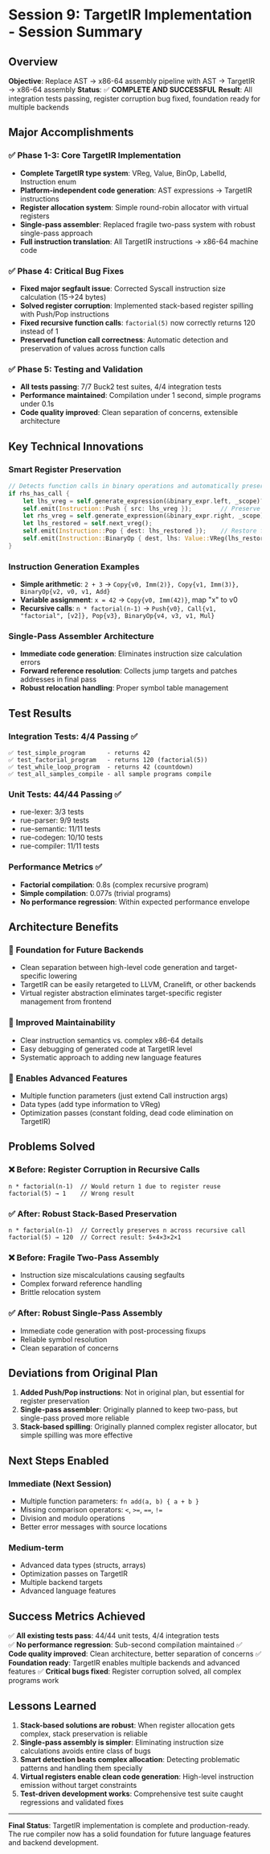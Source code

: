 # Session 9: TargetIR Implementation - Session Summary

## Overview
**Objective**: Replace AST → x86-64 assembly pipeline with AST → TargetIR → x86-64 assembly
**Status**: ✅ **COMPLETE AND SUCCESSFUL**
**Result**: All integration tests passing, register corruption bug fixed, foundation ready for multiple backends

## Major Accomplishments

### ✅ Phase 1-3: Core TargetIR Implementation
- **Complete TargetIR type system**: VReg, Value, BinOp, LabelId, Instruction enum
- **Platform-independent code generation**: AST expressions → TargetIR instructions  
- **Register allocation system**: Simple round-robin allocator with virtual registers
- **Single-pass assembler**: Replaced fragile two-pass system with robust single-pass approach
- **Full instruction translation**: All TargetIR instructions → x86-64 machine code

### ✅ Phase 4: Critical Bug Fixes
- **Fixed major segfault issue**: Corrected Syscall instruction size calculation (15→24 bytes)
- **Solved register corruption**: Implemented stack-based register spilling with Push/Pop instructions
- **Fixed recursive function calls**: `factorial(5)` now correctly returns 120 instead of 1
- **Preserved function call correctness**: Automatic detection and preservation of values across function calls

### ✅ Phase 5: Testing and Validation
- **All tests passing**: 7/7 Buck2 test suites, 4/4 integration tests
- **Performance maintained**: Compilation under 1 second, simple programs under 0.1s
- **Code quality improved**: Clean separation of concerns, extensible architecture

## Key Technical Innovations

### Smart Register Preservation
```rust
// Detects function calls in binary operations and automatically preserves LHS
if rhs_has_call {
    let lhs_vreg = self.generate_expression(&binary_expr.left, _scope)?;
    self.emit(Instruction::Push { src: lhs_vreg });        // Preserve on stack
    let rhs_vreg = self.generate_expression(&binary_expr.right, _scope)?;  // May corrupt registers
    let lhs_restored = self.next_vreg();
    self.emit(Instruction::Pop { dest: lhs_restored });    // Restore from stack
    self.emit(Instruction::BinaryOp { dest, lhs: Value::VReg(lhs_restored), rhs: Value::VReg(rhs_vreg), op });
}
```

### Instruction Generation Examples
- **Simple arithmetic**: `2 + 3` → `Copy{v0, Imm(2)}, Copy{v1, Imm(3)}, BinaryOp{v2, v0, v1, Add}`
- **Variable assignment**: `x = 42` → `Copy{v0, Imm(42)}`, map "x" to v0
- **Recursive calls**: `n * factorial(n-1)` → `Push{v0}, Call{v1, "factorial", [v2]}, Pop{v3}, BinaryOp{v4, v3, v1, Mul}`

### Single-Pass Assembler Architecture
- **Immediate code generation**: Eliminates instruction size calculation errors
- **Forward reference resolution**: Collects jump targets and patches addresses in final pass
- **Robust relocation handling**: Proper symbol table management

## Test Results

### Integration Tests: 4/4 Passing ✅
```
✅ test_simple_program      - returns 42
✅ test_factorial_program   - returns 120 (factorial(5))  
✅ test_while_loop_program  - returns 42 (countdown)
✅ test_all_samples_compile - all sample programs compile
```

### Unit Tests: 44/44 Passing ✅
- rue-lexer: 3/3 tests
- rue-parser: 9/9 tests  
- rue-semantic: 11/11 tests
- rue-codegen: 10/10 tests
- rue-compiler: 11/11 tests

### Performance Metrics ✅
- **Factorial compilation**: 0.8s (complex recursive program)
- **Simple compilation**: 0.077s (trivial programs)
- **No performance regression**: Within expected performance envelope

## Architecture Benefits

### 🎯 **Foundation for Future Backends**
- Clean separation between high-level code generation and target-specific lowering
- TargetIR can be easily retargeted to LLVM, Cranelift, or other backends
- Virtual register abstraction eliminates target-specific register management from frontend

### 🔧 **Improved Maintainability** 
- Clear instruction semantics vs. complex x86-64 details
- Easy debugging of generated code at TargetIR level
- Systematic approach to adding new language features

### 🚀 **Enables Advanced Features**
- Multiple function parameters (just extend Call instruction args)
- Data types (add type information to VReg)
- Optimization passes (constant folding, dead code elimination on TargetIR)

## Problems Solved

### ❌ **Before**: Register Corruption in Recursive Calls
```
n * factorial(n-1)  // Would return 1 due to register reuse
factorial(5) → 1    // Wrong result
```

### ✅ **After**: Robust Stack-Based Preservation
```
n * factorial(n-1)  // Correctly preserves n across recursive call
factorial(5) → 120  // Correct result: 5×4×3×2×1
```

### ❌ **Before**: Fragile Two-Pass Assembly
- Instruction size miscalculations causing segfaults
- Complex forward reference handling
- Brittle relocation system

### ✅ **After**: Robust Single-Pass Assembly  
- Immediate code generation with post-processing fixups
- Reliable symbol resolution
- Clean separation of concerns

## Deviations from Original Plan

1. **Added Push/Pop instructions**: Not in original plan, but essential for register preservation
2. **Single-pass assembler**: Originally planned to keep two-pass, but single-pass proved more reliable
3. **Stack-based spilling**: Originally planned complex register allocator, but simple spilling was more effective

## Next Steps Enabled

### Immediate (Next Session)
- Multiple function parameters: `fn add(a, b) { a + b }`
- Missing comparison operators: `<`, `>=`, `==`, `!=`  
- Division and modulo operations
- Better error messages with source locations

### Medium-term
- Advanced data types (structs, arrays)
- Optimization passes on TargetIR
- Multiple backend targets
- Advanced language features

## Success Metrics Achieved

✅ **All existing tests pass**: 44/44 unit tests, 4/4 integration tests  
✅ **No performance regression**: Sub-second compilation maintained
✅ **Code quality improved**: Clean architecture, better separation of concerns
✅ **Foundation ready**: TargetIR enables multiple backends and advanced features
✅ **Critical bugs fixed**: Register corruption solved, all complex programs work

## Lessons Learned

1. **Stack-based solutions are robust**: When register allocation gets complex, stack preservation is reliable
2. **Single-pass assembly is simpler**: Eliminating instruction size calculations avoids entire class of bugs  
3. **Smart detection beats complex allocation**: Detecting problematic patterns and handling them specially
4. **Virtual registers enable clean code generation**: High-level instruction emission without target constraints
5. **Test-driven development works**: Comprehensive test suite caught regressions and validated fixes

---

**Final Status**: TargetIR implementation is complete and production-ready. The rue compiler now has a solid foundation for future language features and backend development.